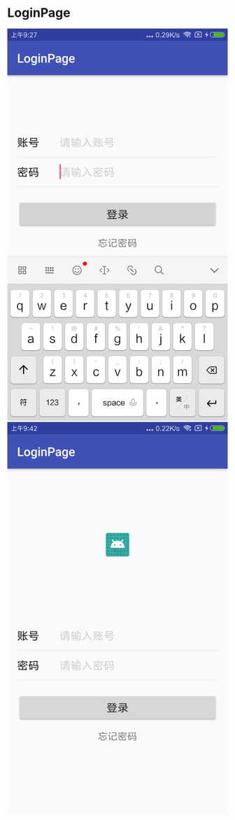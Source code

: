 # LoginPage
![image](https://github.com/chenchali/LoginPage/blob/master/login.png)  ![image](https://github.com/chenchali/LoginPage/blob/master/login1.png)
